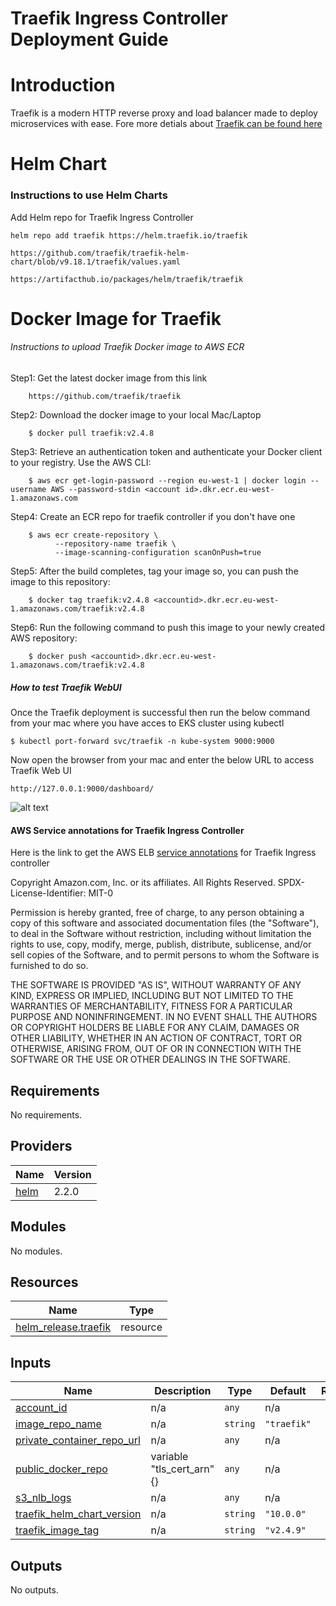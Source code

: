 # Traefik Ingress Controller Deployment Guide

# Introduction

 Traefik is a modern HTTP reverse proxy and load balancer made to deploy microservices with ease. Fore more detials about [Traefik can be found here](https://doc.traefik.io/traefik/providers/kubernetes-ingress/)
 
# Helm Chart

### Instructions to use Helm Charts

Add Helm repo for Traefik Ingress Controller

    helm repo add traefik https://helm.traefik.io/traefik

    https://github.com/traefik/traefik-helm-chart/blob/v9.18.1/traefik/values.yaml

    https://artifacthub.io/packages/helm/traefik/traefik

# Docker Image for Traefik

###### Instructions to upload Traefik Docker image to AWS ECR

Step1: Get the latest docker image from this link
        
        https://github.com/traefik/traefik
        
Step2: Download the docker image to your local Mac/Laptop
        
        $ docker pull traefik:v2.4.8
        
Step3: Retrieve an authentication token and authenticate your Docker client to your registry. Use the AWS CLI:
        
        $ aws ecr get-login-password --region eu-west-1 | docker login --username AWS --password-stdin <account id>.dkr.ecr.eu-west-1.amazonaws.com
        
Step4: Create an ECR repo for traefik controller if you don't have one 
    
        $ aws ecr create-repository \
              --repository-name traefik \
              --image-scanning-configuration scanOnPush=true 
              
Step5: After the build completes, tag your image so, you can push the image to this repository:
        
        $ docker tag traefik:v2.4.8 <accountid>.dkr.ecr.eu-west-1.amazonaws.com/traefik:v2.4.8
        
Step6: Run the following command to push this image to your newly created AWS repository:
        
        $ docker push <accountid>.dkr.ecr.eu-west-1.amazonaws.com/traefik:v2.4.8


##### How to test Traefik WebUI

Once the Traefik deployment is successful then run the below command from your mac where you have acces to EKS cluster using kubectl

    $ kubectl port-forward svc/traefik -n kube-system 9000:9000
    
Now open the browser from your mac and enter the below URL to access Traefik Web UI
    
    http://127.0.0.1:9000/dashboard/
    
![alt text](https://github.com/aws-samples/aws-eks-accelerator-for-terraform/blob/a8ceac6c977a3ccbcb95ef7fb21fff0daf0b7081/images/traefik_web_ui.png "Traefik Dashboard")

#### AWS Service annotations for Traefik Ingress Controller
Here is the link to get the AWS ELB [service annotations](https://kubernetes-sigs.github.io/aws-load-balancer-controller/latest/guide/service/annotations/) for Traefik Ingress controller


<!-- BEGINNING OF PRE-COMMIT-TERRAFORM DOCS HOOK -->
Copyright Amazon.com, Inc. or its affiliates. All Rights Reserved.
SPDX-License-Identifier: MIT-0

Permission is hereby granted, free of charge, to any person obtaining a copy of this
software and associated documentation files (the "Software"), to deal in the Software
without restriction, including without limitation the rights to use, copy, modify,
merge, publish, distribute, sublicense, and/or sell copies of the Software, and to
permit persons to whom the Software is furnished to do so.

THE SOFTWARE IS PROVIDED "AS IS", WITHOUT WARRANTY OF ANY KIND, EXPRESS OR IMPLIED,
INCLUDING BUT NOT LIMITED TO THE WARRANTIES OF MERCHANTABILITY, FITNESS FOR A
PARTICULAR PURPOSE AND NONINFRINGEMENT. IN NO EVENT SHALL THE AUTHORS OR COPYRIGHT
HOLDERS BE LIABLE FOR ANY CLAIM, DAMAGES OR OTHER LIABILITY, WHETHER IN AN ACTION
OF CONTRACT, TORT OR OTHERWISE, ARISING FROM, OUT OF OR IN CONNECTION WITH THE
SOFTWARE OR THE USE OR OTHER DEALINGS IN THE SOFTWARE.

## Requirements

No requirements.

## Providers

| Name | Version |
|------|---------|
| <a name="provider_helm"></a> [helm](#provider\_helm) | 2.2.0 |

## Modules

No modules.

## Resources

| Name | Type |
|------|------|
| [helm_release.traefik](https://registry.terraform.io/providers/hashicorp/helm/latest/docs/resources/release) | resource |

## Inputs

| Name | Description | Type | Default | Required |
|------|-------------|------|---------|:--------:|
| <a name="input_account_id"></a> [account\_id](#input\_account\_id) | n/a | `any` | n/a | yes |
| <a name="input_image_repo_name"></a> [image\_repo\_name](#input\_image\_repo\_name) | n/a | `string` | `"traefik"` | no |
| <a name="input_private_container_repo_url"></a> [private\_container\_repo\_url](#input\_private\_container\_repo\_url) | n/a | `any` | n/a | yes |
| <a name="input_public_docker_repo"></a> [public\_docker\_repo](#input\_public\_docker\_repo) | variable "tls\_cert\_arn" {} | `any` | n/a | yes |
| <a name="input_s3_nlb_logs"></a> [s3\_nlb\_logs](#input\_s3\_nlb\_logs) | n/a | `any` | n/a | yes |
| <a name="input_traefik_helm_chart_version"></a> [traefik\_helm\_chart\_version](#input\_traefik\_helm\_chart\_version) | n/a | `string` | `"10.0.0"` | no |
| <a name="input_traefik_image_tag"></a> [traefik\_image\_tag](#input\_traefik\_image\_tag) | n/a | `string` | `"v2.4.9"` | no |

## Outputs

No outputs.
<!-- END OF PRE-COMMIT-TERRAFORM DOCS HOOK -->




